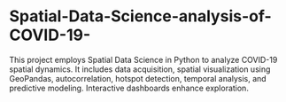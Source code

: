 # Spatial-Data-Science-analysis-of-COVID-19-
This project employs Spatial Data Science in Python to analyze COVID-19 spatial dynamics. It includes data acquisition, spatial visualization using GeoPandas, autocorrelation, hotspot detection, temporal analysis, and predictive modeling. Interactive dashboards enhance exploration.
